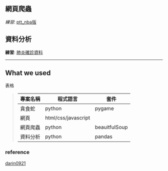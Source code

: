
## 網頁爬蟲
*練習*: [ptt_nba版](web_spider/nba.csv)  

## 資料分析
**練習**: [肺炎確診資料](pandas/covid19.csv)  

---
## What we used
表格
>|專案名稱|程式語言|套件|  
>|---|---|---|  
>|貪食蛇|python|pygame|  
>|網頁|html/css/javascript||  
>|網頁爬蟲|python|beauitfulSoup|  
>|資料分析|python|pandas|

### reference
[darin0921](https://github.com/darin0921/my_project)
<!-- 這是一行註解-->